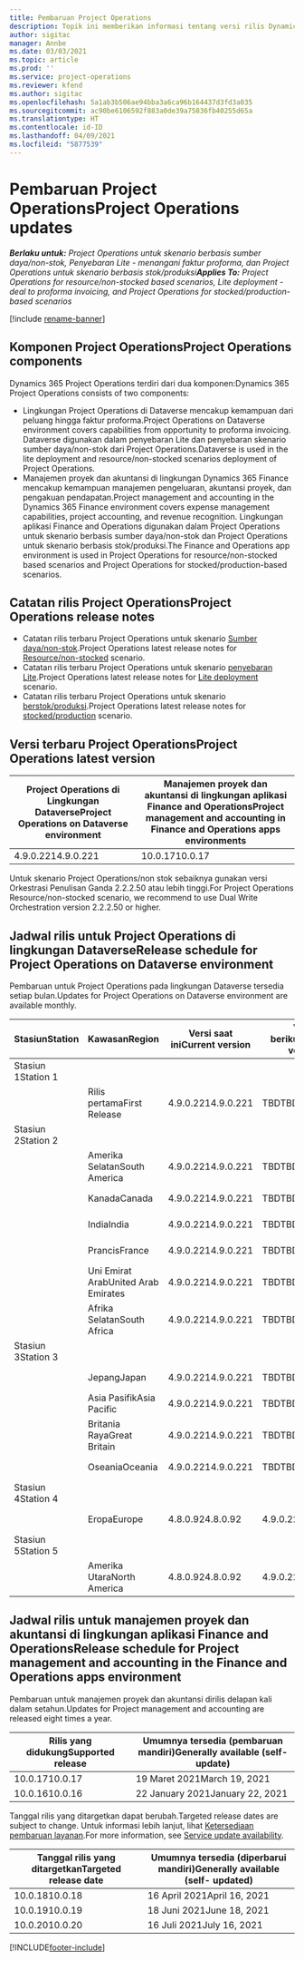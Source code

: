 ```yaml
---
title: Pembaruan Project Operations
description: Topik ini memberikan informasi tentang versi rilis Dynamics 365 Project Operations.
author: sigitac
manager: Annbe
ms.date: 03/03/2021
ms.topic: article
ms.prod: ''
ms.service: project-operations
ms.reviewer: kfend
ms.author: sigitac
ms.openlocfilehash: 5a1ab3b506ae94bba3a6ca96b164437d3fd3a035
ms.sourcegitcommit: ac90be6106592f883a0de39a75836fb40255d65a
ms.translationtype: HT
ms.contentlocale: id-ID
ms.lasthandoff: 04/09/2021
ms.locfileid: "5877539"
---
```

# <a name="project-operations-updates"></a><span data-ttu-id="881ce-103">Pembaruan Project Operations</span><span class="sxs-lookup"><span data-stu-id="881ce-103">Project Operations updates</span></span>

<span data-ttu-id="881ce-104">_**Berlaku untuk:** Project Operations untuk skenario berbasis sumber daya/non-stok, Penyebaran Lite - menangani faktur proforma, dan Project Operations untuk skenario berbasis stok/produksi_</span><span class="sxs-lookup"><span data-stu-id="881ce-104">_**Applies To:** Project Operations for resource/non-stocked based scenarios, Lite deployment - deal to proforma invoicing, and Project Operations for stocked/production-based scenarios_</span></span>

[!include [rename-banner](~/includes/cc-data-platform-banner.md)]

## <a name="project-operations-components"></a><span data-ttu-id="881ce-105">Komponen Project Operations</span><span class="sxs-lookup"><span data-stu-id="881ce-105">Project Operations components</span></span>

<span data-ttu-id="881ce-106">Dynamics 365 Project Operations terdiri dari dua komponen:</span><span class="sxs-lookup"><span data-stu-id="881ce-106">Dynamics 365 Project Operations consists of two components:</span></span>

- <span data-ttu-id="881ce-107">Lingkungan Project Operations di Dataverse mencakup kemampuan dari peluang hingga faktur proforma.</span><span class="sxs-lookup"><span data-stu-id="881ce-107">Project Operations on Dataverse environment covers capabilities from opportunity to proforma invoicing.</span></span> <span data-ttu-id="881ce-108">Dataverse digunakan dalam penyebaran Lite dan penyebaran skenario sumber daya/non-stok dari Project Operations.</span><span class="sxs-lookup"><span data-stu-id="881ce-108">Dataverse is used in the lite deployment and resource/non-stocked scenarios deployment of Project Operations.</span></span>
- <span data-ttu-id="881ce-109">Manajemen proyek dan akuntansi di lingkungan Dynamics 365 Finance mencakup kemampuan manajemen pengeluaran, akuntansi proyek, dan pengakuan pendapatan.</span><span class="sxs-lookup"><span data-stu-id="881ce-109">Project management and accounting in the Dynamics 365 Finance environment covers expense management capabilities, project accounting, and revenue recognition.</span></span> <span data-ttu-id="881ce-110">Lingkungan aplikasi Finance and Operations digunakan dalam Project Operations untuk skenario berbasis sumber daya/non-stok dan Project Operations untuk skenario berbasis stok/produksi.</span><span class="sxs-lookup"><span data-stu-id="881ce-110">The Finance and Operations app environment is used in Project Operations for resource/non-stocked based scenarios and Project Operations for stocked/production-based scenarios.</span></span>

## <a name="project-operations-release-notes"></a><span data-ttu-id="881ce-111">Catatan rilis Project Operations</span><span class="sxs-lookup"><span data-stu-id="881ce-111">Project Operations release notes</span></span>
- <span data-ttu-id="881ce-112">Catatan rilis terbaru Project Operations untuk skenario [Sumber daya/non-stok](whats-new-apr-2021-resource-based.md).</span><span class="sxs-lookup"><span data-stu-id="881ce-112">Project Operations latest release notes for [Resource/non-stocked](whats-new-apr-2021-resource-based.md) scenario.</span></span>
- <span data-ttu-id="881ce-113">Catatan rilis terbaru Project Operations untuk skenario [penyebaran Lite](../pro/whats-new/whats-new-apr-2021-lite.md).</span><span class="sxs-lookup"><span data-stu-id="881ce-113">Project Operations latest release notes for [Lite deployment](../pro/whats-new/whats-new-apr-2021-lite.md) scenario.</span></span>
- <span data-ttu-id="881ce-114">Catatan rilis terbaru Project Operations untuk skenario [berstok/produksi](../prod-pma/whats-new/whats-new-mar-2021-stocked.md).</span><span class="sxs-lookup"><span data-stu-id="881ce-114">Project Operations latest release notes for [stocked/production](../prod-pma/whats-new/whats-new-mar-2021-stocked.md) scenario.</span></span>

## <a name="project-operations-latest-version"></a><span data-ttu-id="881ce-115">Versi terbaru Project Operations</span><span class="sxs-lookup"><span data-stu-id="881ce-115">Project Operations latest version</span></span>

| <span data-ttu-id="881ce-116">Project Operations di Lingkungan Dataverse</span><span class="sxs-lookup"><span data-stu-id="881ce-116">Project Operations on Dataverse environment</span></span> | <span data-ttu-id="881ce-117">Manajemen proyek dan akuntansi di lingkungan aplikasi Finance and Operations</span><span class="sxs-lookup"><span data-stu-id="881ce-117">Project management and accounting in Finance and Operations apps environments</span></span> | 
| --- | --- |
| <span data-ttu-id="881ce-118">4.9.0.221</span><span class="sxs-lookup"><span data-stu-id="881ce-118">4.9.0.221</span></span> | <span data-ttu-id="881ce-119">10.0.17</span><span class="sxs-lookup"><span data-stu-id="881ce-119">10.0.17</span></span> |

<span data-ttu-id="881ce-120">Untuk skenario Project Operations/non stok sebaiknya gunakan versi Orkestrasi Penulisan Ganda 2.2.2.50 atau lebih tinggi.</span><span class="sxs-lookup"><span data-stu-id="881ce-120">For Project Operations Resource/non-stocked scenario, we recommend to use Dual Write Orchestration version 2.2.2.50 or higher.</span></span>

## <a name="release-schedule-for-project-operations-on-dataverse-environment"></a><span data-ttu-id="881ce-121">Jadwal rilis untuk Project Operations di lingkungan Dataverse</span><span class="sxs-lookup"><span data-stu-id="881ce-121">Release schedule for Project Operations on Dataverse environment</span></span>

<span data-ttu-id="881ce-122">Pembaruan untuk Project Operations pada lingkungan Dataverse tersedia setiap bulan.</span><span class="sxs-lookup"><span data-stu-id="881ce-122">Updates for Project Operations on Dataverse environment are available monthly.</span></span> 

| <span data-ttu-id="881ce-123">Stasiun</span><span class="sxs-lookup"><span data-stu-id="881ce-123">Station</span></span>   | <span data-ttu-id="881ce-124">Kawasan</span><span class="sxs-lookup"><span data-stu-id="881ce-124">Region</span></span>        | <span data-ttu-id="881ce-125">Versi saat ini</span><span class="sxs-lookup"><span data-stu-id="881ce-125">Current version</span></span> | <span data-ttu-id="881ce-126">Versi berikutnya</span><span class="sxs-lookup"><span data-stu-id="881ce-126">Next version</span></span> | <span data-ttu-id="881ce-127">Umumnya tersedia</span><span class="sxs-lookup"><span data-stu-id="881ce-127">Generally available</span></span> |
|-----------|---------------|-----------------|--------------|---------------------|
| <span data-ttu-id="881ce-128">Stasiun 1</span><span class="sxs-lookup"><span data-stu-id="881ce-128">Station 1</span></span> |   &nbsp;      |    &nbsp;       | &nbsp;       |      &nbsp;         |
|   &nbsp;  | <span data-ttu-id="881ce-129">Rilis pertama</span><span class="sxs-lookup"><span data-stu-id="881ce-129">First Release</span></span> |  <span data-ttu-id="881ce-130">4.9.0.221</span><span class="sxs-lookup"><span data-stu-id="881ce-130">4.9.0.221</span></span>       | <span data-ttu-id="881ce-131">TBD</span><span class="sxs-lookup"><span data-stu-id="881ce-131">TBD</span></span>     | <span data-ttu-id="881ce-132">23 Apr 21</span><span class="sxs-lookup"><span data-stu-id="881ce-132">23-Apr-21</span></span>           |
| <span data-ttu-id="881ce-133">Stasiun 2</span><span class="sxs-lookup"><span data-stu-id="881ce-133">Station 2</span></span> |   &nbsp;      |    &nbsp;       | &nbsp;       |      &nbsp;         |
|   &nbsp;  | <span data-ttu-id="881ce-134">Amerika Selatan</span><span class="sxs-lookup"><span data-stu-id="881ce-134">South America</span></span> |  <span data-ttu-id="881ce-135">4.9.0.221</span><span class="sxs-lookup"><span data-stu-id="881ce-135">4.9.0.221</span></span>       | <span data-ttu-id="881ce-136">TBD</span><span class="sxs-lookup"><span data-stu-id="881ce-136">TBD</span></span>     | <span data-ttu-id="881ce-137">23 Apr 21</span><span class="sxs-lookup"><span data-stu-id="881ce-137">23-Apr-21</span></span>           |
|    &nbsp; | <span data-ttu-id="881ce-138">Kanada</span><span class="sxs-lookup"><span data-stu-id="881ce-138">Canada</span></span>        |  <span data-ttu-id="881ce-139">4.9.0.221</span><span class="sxs-lookup"><span data-stu-id="881ce-139">4.9.0.221</span></span>       | <span data-ttu-id="881ce-140">TBD</span><span class="sxs-lookup"><span data-stu-id="881ce-140">TBD</span></span>     | <span data-ttu-id="881ce-141">23 Apr 21</span><span class="sxs-lookup"><span data-stu-id="881ce-141">23-Apr-21</span></span>           |
|   &nbsp;  | <span data-ttu-id="881ce-142">India</span><span class="sxs-lookup"><span data-stu-id="881ce-142">India</span></span>         |  <span data-ttu-id="881ce-143">4.9.0.221</span><span class="sxs-lookup"><span data-stu-id="881ce-143">4.9.0.221</span></span>       | <span data-ttu-id="881ce-144">TBD</span><span class="sxs-lookup"><span data-stu-id="881ce-144">TBD</span></span>     | <span data-ttu-id="881ce-145">23 Apr 21</span><span class="sxs-lookup"><span data-stu-id="881ce-145">23-Apr-21</span></span>           |
|   &nbsp;  | <span data-ttu-id="881ce-146">Prancis</span><span class="sxs-lookup"><span data-stu-id="881ce-146">France</span></span>         |  <span data-ttu-id="881ce-147">4.9.0.221</span><span class="sxs-lookup"><span data-stu-id="881ce-147">4.9.0.221</span></span>       | <span data-ttu-id="881ce-148">TBD</span><span class="sxs-lookup"><span data-stu-id="881ce-148">TBD</span></span>     | <span data-ttu-id="881ce-149">23 Apr 21</span><span class="sxs-lookup"><span data-stu-id="881ce-149">23-Apr-21</span></span>           |
|   &nbsp;  | <span data-ttu-id="881ce-150">Uni Emirat Arab</span><span class="sxs-lookup"><span data-stu-id="881ce-150">United Arab Emirates</span></span>         |  <span data-ttu-id="881ce-151">4.9.0.221</span><span class="sxs-lookup"><span data-stu-id="881ce-151">4.9.0.221</span></span>       | <span data-ttu-id="881ce-152">TBD</span><span class="sxs-lookup"><span data-stu-id="881ce-152">TBD</span></span>     | <span data-ttu-id="881ce-153">23 Apr 21</span><span class="sxs-lookup"><span data-stu-id="881ce-153">23-Apr-21</span></span>           |
|   &nbsp;  | <span data-ttu-id="881ce-154">Afrika Selatan</span><span class="sxs-lookup"><span data-stu-id="881ce-154">South Africa</span></span>         |  <span data-ttu-id="881ce-155">4.9.0.221</span><span class="sxs-lookup"><span data-stu-id="881ce-155">4.9.0.221</span></span>       | <span data-ttu-id="881ce-156">TBD</span><span class="sxs-lookup"><span data-stu-id="881ce-156">TBD</span></span>     | <span data-ttu-id="881ce-157">23 Apr 21</span><span class="sxs-lookup"><span data-stu-id="881ce-157">23-Apr-21</span></span>           |
| <span data-ttu-id="881ce-158">Stasiun 3</span><span class="sxs-lookup"><span data-stu-id="881ce-158">Station 3</span></span>  |      &nbsp;   |     &nbsp;      |     &nbsp;   |      &nbsp;         |
|   &nbsp;  | <span data-ttu-id="881ce-159">Jepang</span><span class="sxs-lookup"><span data-stu-id="881ce-159">Japan</span></span>         |  <span data-ttu-id="881ce-160">4.9.0.221</span><span class="sxs-lookup"><span data-stu-id="881ce-160">4.9.0.221</span></span>       | <span data-ttu-id="881ce-161">TBD</span><span class="sxs-lookup"><span data-stu-id="881ce-161">TBD</span></span>     | <span data-ttu-id="881ce-162">30 Apr 21</span><span class="sxs-lookup"><span data-stu-id="881ce-162">30-Apr-21</span></span>           |
|   &nbsp;  | <span data-ttu-id="881ce-163">Asia Pasifik</span><span class="sxs-lookup"><span data-stu-id="881ce-163">Asia Pacific</span></span>  |  <span data-ttu-id="881ce-164">4.9.0.221</span><span class="sxs-lookup"><span data-stu-id="881ce-164">4.9.0.221</span></span>       | <span data-ttu-id="881ce-165">TBD</span><span class="sxs-lookup"><span data-stu-id="881ce-165">TBD</span></span>     | <span data-ttu-id="881ce-166">30 Apr 21</span><span class="sxs-lookup"><span data-stu-id="881ce-166">30-Apr-21</span></span>           |
|   &nbsp;  | <span data-ttu-id="881ce-167">Britania Raya</span><span class="sxs-lookup"><span data-stu-id="881ce-167">Great Britain</span></span> |  <span data-ttu-id="881ce-168">4.9.0.221</span><span class="sxs-lookup"><span data-stu-id="881ce-168">4.9.0.221</span></span>       | <span data-ttu-id="881ce-169">TBD</span><span class="sxs-lookup"><span data-stu-id="881ce-169">TBD</span></span>     | <span data-ttu-id="881ce-170">30 Apr 21</span><span class="sxs-lookup"><span data-stu-id="881ce-170">30-Apr-21</span></span>           |
|   &nbsp;  | <span data-ttu-id="881ce-171">Oseania</span><span class="sxs-lookup"><span data-stu-id="881ce-171">Oceania</span></span>       |  <span data-ttu-id="881ce-172">4.9.0.221</span><span class="sxs-lookup"><span data-stu-id="881ce-172">4.9.0.221</span></span>       | <span data-ttu-id="881ce-173">TBD</span><span class="sxs-lookup"><span data-stu-id="881ce-173">TBD</span></span>     | <span data-ttu-id="881ce-174">30 Apr 21</span><span class="sxs-lookup"><span data-stu-id="881ce-174">30-Apr-21</span></span>           |
| <span data-ttu-id="881ce-175">Stasiun 4</span><span class="sxs-lookup"><span data-stu-id="881ce-175">Station 4</span></span> |     &nbsp;    |     &nbsp;      |     &nbsp;   |      &nbsp;         |
|   &nbsp;  | <span data-ttu-id="881ce-176">Eropa</span><span class="sxs-lookup"><span data-stu-id="881ce-176">Europe</span></span>        |  <span data-ttu-id="881ce-177">4.8.0.92</span><span class="sxs-lookup"><span data-stu-id="881ce-177">4.8.0.92</span></span>       | <span data-ttu-id="881ce-178">4.9.0.221</span><span class="sxs-lookup"><span data-stu-id="881ce-178">4.9.0.221</span></span>     | <span data-ttu-id="881ce-179">16 Apr 21</span><span class="sxs-lookup"><span data-stu-id="881ce-179">16-Apr-21</span></span>           |
| <span data-ttu-id="881ce-180">Stasiun 5</span><span class="sxs-lookup"><span data-stu-id="881ce-180">Station 5</span></span> |     &nbsp;    |     &nbsp;      |     &nbsp;   |      &nbsp;         |
|   &nbsp;  | <span data-ttu-id="881ce-181">Amerika Utara</span><span class="sxs-lookup"><span data-stu-id="881ce-181">North America</span></span> |  <span data-ttu-id="881ce-182">4.8.0.92</span><span class="sxs-lookup"><span data-stu-id="881ce-182">4.8.0.92</span></span>       | <span data-ttu-id="881ce-183">4.9.0.221</span><span class="sxs-lookup"><span data-stu-id="881ce-183">4.9.0.221</span></span>     | <span data-ttu-id="881ce-184">23 Apr 21</span><span class="sxs-lookup"><span data-stu-id="881ce-184">23-Apr-21</span></span>           |

## <a name="release-schedule-for-project-management-and-accounting-in-the-finance-and-operations-apps-environment"></a><span data-ttu-id="881ce-185">Jadwal rilis untuk manajemen proyek dan akuntansi di lingkungan aplikasi Finance and Operations</span><span class="sxs-lookup"><span data-stu-id="881ce-185">Release schedule for Project management and accounting in the Finance and Operations apps environment</span></span>

<span data-ttu-id="881ce-186">Pembaruan untuk manajemen proyek dan akuntansi dirilis delapan kali dalam setahun.</span><span class="sxs-lookup"><span data-stu-id="881ce-186">Updates for Project management and accounting are released eight times a year.</span></span>

| <span data-ttu-id="881ce-187">Rilis yang didukung</span><span class="sxs-lookup"><span data-stu-id="881ce-187">Supported release</span></span> | <span data-ttu-id="881ce-188">Umumnya tersedia (pembaruan mandiri)</span><span class="sxs-lookup"><span data-stu-id="881ce-188">Generally available (self-update)</span></span> |
| --- | --- |
| <span data-ttu-id="881ce-189">10.0.17</span><span class="sxs-lookup"><span data-stu-id="881ce-189">10.0.17</span></span> | <span data-ttu-id="881ce-190">19 Maret 2021</span><span class="sxs-lookup"><span data-stu-id="881ce-190">March 19, 2021</span></span> |
| <span data-ttu-id="881ce-191">10.0.16</span><span class="sxs-lookup"><span data-stu-id="881ce-191">10.0.16</span></span> | <span data-ttu-id="881ce-192">22 January 2021</span><span class="sxs-lookup"><span data-stu-id="881ce-192">January 22, 2021</span></span> |


<span data-ttu-id="881ce-193">Tanggal rilis yang ditargetkan dapat berubah.</span><span class="sxs-lookup"><span data-stu-id="881ce-193">Targeted release dates are subject to change.</span></span> <span data-ttu-id="881ce-194">Untuk informasi lebih lanjut, lihat [Ketersediaan pembaruan layanan](https://docs.microsoft.com/dynamics365/fin-ops-core/fin-ops/get-started/public-preview-releases?toc=/dynamics365/finance/toc.json).</span><span class="sxs-lookup"><span data-stu-id="881ce-194">For more information, see [Service update availability](https://docs.microsoft.com/dynamics365/fin-ops-core/fin-ops/get-started/public-preview-releases?toc=/dynamics365/finance/toc.json).</span></span>

| <span data-ttu-id="881ce-195">Tanggal rilis yang ditargetkan</span><span class="sxs-lookup"><span data-stu-id="881ce-195">Targeted release date</span></span> | <span data-ttu-id="881ce-196">Umumnya tersedia (diperbarui mandiri)</span><span class="sxs-lookup"><span data-stu-id="881ce-196">Generally available (self- updated)</span></span> |
| --- | --- |
| <span data-ttu-id="881ce-197">10.0.18</span><span class="sxs-lookup"><span data-stu-id="881ce-197">10.0.18</span></span> | <span data-ttu-id="881ce-198">16 April 2021</span><span class="sxs-lookup"><span data-stu-id="881ce-198">April 16, 2021</span></span> |
| <span data-ttu-id="881ce-199">10.0.19</span><span class="sxs-lookup"><span data-stu-id="881ce-199">10.0.19</span></span> | <span data-ttu-id="881ce-200">18 Juni 2021</span><span class="sxs-lookup"><span data-stu-id="881ce-200">June 18, 2021</span></span> |
| <span data-ttu-id="881ce-201">10.0.20</span><span class="sxs-lookup"><span data-stu-id="881ce-201">10.0.20</span></span> | <span data-ttu-id="881ce-202">16 Juli 2021</span><span class="sxs-lookup"><span data-stu-id="881ce-202">July 16, 2021</span></span> |


[!INCLUDE[footer-include](../includes/footer-banner.md)]
